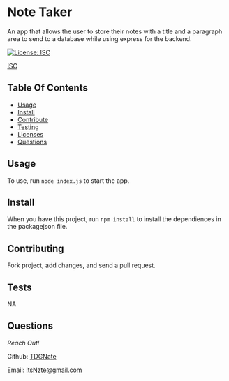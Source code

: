 # Note Taker

An app that allows the user to store their notes with a title and a paragraph area to send to a database while using express for the backend.

[![License: ISC](https://img.shields.io/badge/License-ISC-blue.svg)](https://opensource.org/licenses/ISC)

[ISC](https://choosealicense.com/licenses/isc/)

## Table Of Contents

- [Usage](#usage)
- [Install](#install)
- [Contribute](#contributing)
- [Testing](#tests)
- [Licenses](#licenses)
- [Questions](#questions)

## Usage

To use, run `node index.js` to start the app.

## Install

When you have this project, run `npm install` to install the dependiences in the packagejson file.

## Contributing

Fork project, add changes, and send a pull request.

## Tests

NA

## Questions

_Reach Out!_

Github: [TDGNate](https://github.com/TDGNate)

Email: itsNzte@gmail.com

